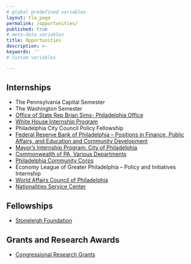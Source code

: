 ```yaml
---
# global predefined variables
layout: tla_page
permalink: /opportunities/
published: true
# meta-data variables
title: Opportunities
description: >-
keywords: ''
# custom variables

---
```

## Internships
- The Pennsylvania Capital Semester
- The Washington Semester
- [Office of State Rep Brian Sims- Philadelphia Office](https://liberalarts.temple.edu/sites/liberalarts/files/Fall-2017-Internship-Description.pdf)
- [White House Internship Program](https://www.whitehouse.gov/participate/internships)
- Philadelphia City Council Policy Fellowship
- [Federal Reserve Bank of Philadelphia – Positions in Finance, Public Affairs, and Education and Community Development](https://www.philadelphiafed.org/careers/internships)
- [Mayor’s Internship Program: City of Philadelphia](https://docs.google.com/a/temple.edu/forms/d/15dZz0K0qHGNb11nS7BdwhNy0zWmH6JY1JglGVVWj-zk/viewform)
- [Commonwealth of PA, Various Departments](http://www.scsc.pa.gov/Job-Seekers/Pages/Commonwealth-Internship-Opportunities.aspx#.VpeuRPkrJaR)
- [Philadelphia Community Corps](http://www.philadelphiacommunitycorps.org/?page_id=1712)
- Economy League of Greater Philadelphia – Policy and Initiatives Internship
- [World Affairs Council of Philadelphia](http://www.wacphila.org/about_us/employment_opportunities1/)
- [Nationalities Service Center](https://nscphila.org/how-you-can-help/get-involved/internship-opportunities)

## Fellowships
- [Stoneleigh Foundation](http://www.stoneleighfoundation.org/fellows/programs/stoneleigh-fellowship/details)

## Grants and Research Awards
- [Congressional Research Grants](http://www.dirksencenter.org/print_programs_overview.htm)
